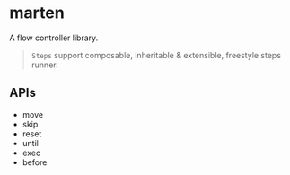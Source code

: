 # marten
A flow controller library.

>`Steps` support composable, inheritable & extensible, freestyle steps runner.

## APIs
* move
* skip
* reset
* until
* exec
* before